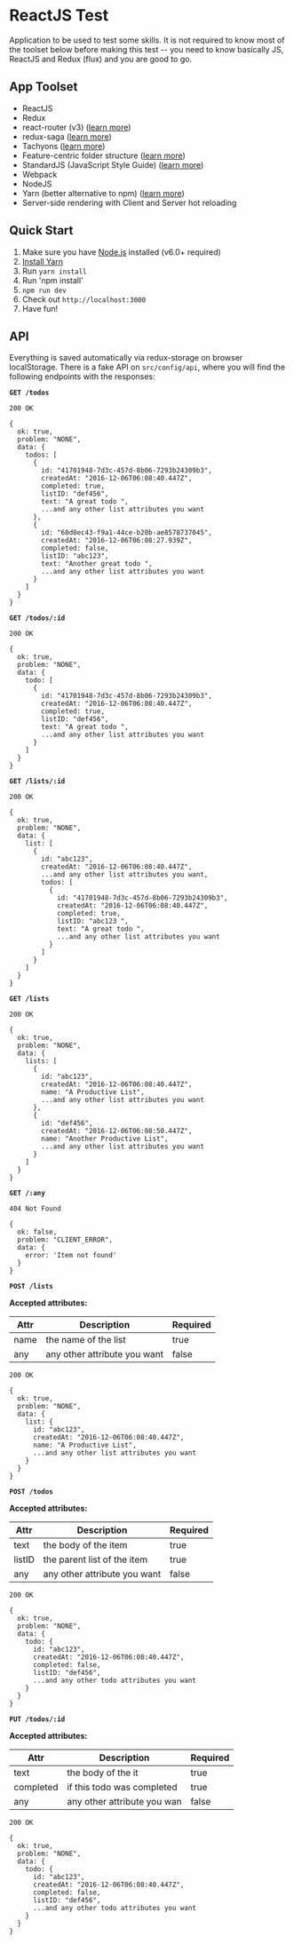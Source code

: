 # ReactJS Test

Application to be used to test some skills. It is not required to know most of the toolset below before making this test -- you need to know basically JS, ReactJS and Redux (flux) and you are good to go.

## App Toolset

- ReactJS
- Redux
- react-router (v3) ([learn more](https://github.com/ReactTraining/react-router))
- redux-saga ([learn more](http://yelouafi.github.io/redux-saga/))
- Tachyons ([learn more](http://tachyons.io/))
- Feature-centric folder structure ([learn more](https://www.notion.so/Folders-Structure-0a8b8eeb07a748db97814b9e8d1397fb))
- StandardJS (JavaScript Style Guide) ([learn more](http://standardjs.com/))
- Webpack
- NodeJS
- Yarn (better alternative to npm) ([learn more](http://yarnpkg.com))
- Server-side rendering with Client and Server hot reloading

## Quick Start

1. Make sure you have [Node.js](https://nodejs.org/) installed (v6.0+ required)
2. [Install Yarn](https://yarnpkg.com/en/docs/install)
3. Run `yarn install`
4. Run 'npm install'
5. `npm run dev`
6. Check out `http://localhost:3000`
7. Have fun!

## API

Everything is saved automatically via redux-storage on browser localStorage. There is a fake API on `src/config/api`, where you will find the following endpoints with the responses:

**`GET /todos`**

    200 OK

    {
      ok: true,
      problem: "NONE",
      data: {
        todos: [
          {
            id: "41701948-7d3c-457d-8b06-7293b24309b3",
            createdAt: "2016-12-06T06:08:40.447Z",
            completed: true,
            listID: "def456",
            text: "A great todo ",
            ...and any other list attributes you want
          },
          {
            id: "60d0ec43-f9a1-44ce-b20b-ae8578737045",
            createdAt: "2016-12-06T06:08:27.939Z",
            completed: false,
            listID: "abc123",
            text: "Another great todo ",
            ...and any other list attributes you want
          }
        ]
      }
    }

**`GET /todos/:id`**

    200 OK

    {
      ok: true,
      problem: "NONE",
      data: {
        todo: [
          {
            id: "41701948-7d3c-457d-8b06-7293b24309b3",
            createdAt: "2016-12-06T06:08:40.447Z",
            completed: true,
            listID: "def456",
            text: "A great todo ",
            ...and any other list attributes you want
          }
        ]
      }
    }


**`GET /lists/:id`**

    200 OK

    {
      ok: true,
      problem: "NONE",
      data: {
        list: [
          {
            id: "abc123",
            createdAt: "2016-12-06T06:08:40.447Z",
            ...and any other list attributes you want,
            todos: [
              {
                id: "41701948-7d3c-457d-8b06-7293b24309b3",
                createdAt: "2016-12-06T06:08:40.447Z",
                completed: true,
                listID: "abc123 ",
                text: "A great todo ",
                ...and any other list attributes you want
              }
            ]
          }
        ]
      }
    }


**`GET /lists`**

    200 OK

    {
      ok: true,
      problem: "NONE",
      data: {
        lists: [
          {
            id: "abc123",
            createdAt: "2016-12-06T06:08:40.447Z",
            name: "A Productive List",
            ...and any other list attributes you want
          },
          {
            id: "def456",
            createdAt: "2016-12-06T06:08:50.447Z",
            name: "Another Productive List",
            ...and any other list attributes you want
          }
        ]
      }
    }


**`GET /:any`**

    404 Not Found

    {
      ok: false,
      problem: "CLIENT_ERROR",
      data: {
        error: 'Item not found'
      }
    }


**`POST /lists`**

**Accepted attributes:**

| Attr | Description                  | Required |  
| ---- | ---------------------------- | ---------|  
| name | the name of the list         | true     |
| any  | any other attribute you want | false    |

    200 OK

    {
      ok: true,
      problem: "NONE",
      data: {
        list: {
          id: "abc123",
          createdAt: "2016-12-06T06:08:40.447Z",
          name: "A Productive List",
          ...and any other list attributes you want
        }
      }
    }


**`POST /todos`**

**Accepted attributes:**

| Attr    | Description                    | Required |  
| ------- | ------------------------------ | ---------|  
| text    | the body of the item           | true     |
| listID  | the parent list of the item    | true     |
| any     | any other attribute you want   | false    |

    200 OK

    {
      ok: true,
      problem: "NONE",
      data: {
        todo: {
          id: "abc123",
          createdAt: "2016-12-06T06:08:40.447Z",
          completed: false,
          listID: "def456",
          ...and any other todo attributes you want
        }
      }
    }


**`PUT /todos/:id`**

**Accepted attributes:**

| Attr       | Description                   | Required |  
| ---------- | ----------------------------- | ---------|  
| text       | the body of the it            | true     |
| completed  | if this todo was completed    | true     |
| any        | any other attribute you wan   | false    |

    200 OK

    {
      ok: true,
      problem: "NONE",
      data: {
        todo: {
          id: "abc123",
          createdAt: "2016-12-06T06:08:40.447Z",
          completed: false,
          listID: "def456",
          ...and any other todo attributes you want
        }
      }
    }
